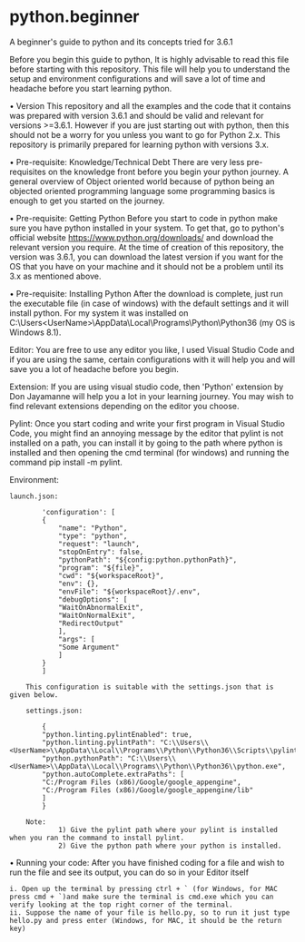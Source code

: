 # python.beginner
A beginner's guide to python and its concepts tried for 3.6.1

Before you begin this guide to python, It is highly advisable to read this file before starting with this repository. This file will help you to understand the setup and environment configurations and will save a lot of time and headache before you start learning python.

• Version
This repository and all the examples and the code that it contains was prepared with version 3.6.1 and should be valid and relevant for versions >=3.6.1. However if you are just starting out with python, then this should not be a worry for you unless you want to go for Python 2.x. This repository is primarily prepared for learning python with versions 3.x.


• Pre-requisite: Knowledge/Technical Debt
There are very less pre-requisites on the knowledge front before you begin your python journey. A general overview of Object oriented world because of python being an objected oriented programming language some programming basics is enough to get you started on the journey.
	
• Pre-requisite: Getting Python
Before you start to code in python make sure you have python installed in your system. To get that, go to python's official website     https://www.python.org/downloads/ and download the relevant version you require. At the time of creation of this repository, the  version was 3.6.1, you can download the latest version if you want for the OS that you have on your machine and it should not be a   problem until its 3.x as mentioned above.
	
• Pre-requisite: Installing Python
After the download is complete, just run the executable file (in case of windows) with the default settings and it will install python. For my system it was installed on C:\Users\<UserName>\AppData\Local\Programs\Python\Python36 (my OS is Windows 8.1).
	
Editor: 
You are free to use any editor you like, I used Visual Studio Code and if you are using the same, certain configurations with it will help you and will save you a lot of headache before you begin.
	
Extension:
If you are using visual studio code, then 'Python' extension by Don Jayamanne will help you a lot in your learning journey. You may wish to find relevant extensions depending on the editor you choose.
		
Pylint:
Once you start coding and write your first program in Visual Studio Code, you might find an annoying message by the editor that pylint is not installed on a path, you can install it by going to the path where python is installed and then opening the cmd terminal (for windows) and running the command pip install -m pylint.
		
Environment:
		
    launch.json:  
			
			'configuration': [
			{
				"name": "Python",
				"type": "python",
				"request": "launch",
				"stopOnEntry": false,
				"pythonPath": "${config:python.pythonPath}",
				"program": "${file}",
				"cwd": "${workspaceRoot}",
				"env": {},
				"envFile": "${workspaceRoot}/.env",
				"debugOptions": [
				"WaitOnAbnormalExit",
				"WaitOnNormalExit",
				"RedirectOutput"
				],
				"args": [
				"Some Argument"
				]
			}
			]
			
		This configuration is suitable with the settings.json that is given below. 
			
		settings.json:
			
			{
			"python.linting.pylintEnabled": true,
			"python.linting.pylintPath": "C:\\Users\\<UserName>\\AppData\\Local\\Programs\\Python\\Python36\\Scripts\\pylint.exe",
			"python.pythonPath": "C:\\Users\\<UserName>\\AppData\\Local\\Programs\\Python\\Python36\\python.exe",
			"python.autoComplete.extraPaths": [
			"C:/Program Files (x86)/Google/google_appengine",
			"C:/Program Files (x86)/Google/google_appengine/lib"
			]
			}
			
		Note: 
				1) Give the pylint path where your pylint is installed when you ran the command to install pylint.
				2) Give the python path where your python is installed.
		
• Running your code: 
After you have finished coding for a file and wish to run the file and see its output, you can do so in your Editor itself
		
	i. Open up the terminal by pressing ctrl + ` (for Windows, for MAC press cmd + `)and make sure the terminal is cmd.exe which you can verify looking at the top right corner of the terminal.
	ii. Suppose the name of your file is hello.py, so to run it just type hello.py and press enter (Windows, for MAC, it should be the return key)
	
		 
	
	

